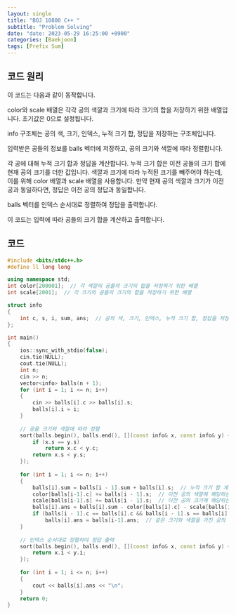 ```yaml
---
layout: single
title: "BOJ 10800 C++ "
subtitle: "Problem Solving"
date: "date: 2023-05-29 16:25:00 +0900"
categories: [Baekjoon]
tags: [Prefix Sum]
---
```

## 코드 원리
이 코드는 다음과 같이 동작합니다.

color와 scale 배열은 각각 공의 색깔과 크기에 따라 크기의 합을 저장하기 위한 배열입니다. 초기값은 0으로 설정됩니다.

info 구조체는 공의 색, 크기, 인덱스, 누적 크기 합, 정답을 저장하는 구조체입니다.

입력받은 공들의 정보를 balls 벡터에 저장하고, 공의 크기와 색깔에 따라 정렬합니다.

각 공에 대해 누적 크기 합과 정답을 계산합니다. 누적 크기 합은 이전 공들의 크기 합에 현재 공의 크기를 더한 값입니다. 색깔과 크기에 따라 누적된 크기를 빼주어야 하는데, 이를 위해 color 배열과 scale 배열을 사용합니다. 만약 현재 공의 색깔과 크기가 이전 공과 동일하다면, 정답은 이전 공의 정답과 동일합니다.

balls 벡터를 인덱스 순서대로 정렬하여 정답을 출력합니다.

이 코드는 입력에 따라 공들의 크기 합을 계산하고 출력합니다.
## 코드
```c++
#include <bits/stdc++.h> 
#define ll long long

using namespace std;
int color[200001];  // 각 색깔의 공들의 크기의 합을 저장하기 위한 배열
int scale[2001];  // 각 크기의 공들의 크기의 합을 저장하기 위한 배열

struct info
{
    int c, s, i, sum, ans;  // 공의 색, 크기, 인덱스, 누적 크기 합, 정답을 저장하는 구조체
};

int main()
{
    ios::sync_with_stdio(false);
    cin.tie(NULL);
    cout.tie(NULL);
    int n;
    cin >> n;
    vector<info> balls(n + 1);
    for (int i = 1; i <= n; i++)
    {
        cin >> balls[i].c >> balls[i].s;
        balls[i].i = i;
    }
    
    // 공을 크기와 색깔에 따라 정렬
    sort(balls.begin(), balls.end(), [](const info& x, const info& y) {
        if (x.s == y.s)
            return x.c < y.c;
        return x.s < y.s;
    });
    
    for (int i = 1; i <= n; i++)
    {
        balls[i].sum = balls[i - 1].sum + balls[i].s;  // 누적 크기 합 계산
        color[balls[i-1].c] += balls[i - 1].s;  // 이전 공의 색깔에 해당하는 크기 추가
        scale[balls[i-1].s] += balls[i - 1].s;  // 이전 공의 크기에 해당하는 크기 추가
        balls[i].ans = balls[i].sum - color[balls[i].c] - scale[balls[i].s] - balls[i].s;  // 정답 계산
        if (balls[i - 1].c == balls[i].c && balls[i - 1].s == balls[i].s)
            balls[i].ans = balls[i-1].ans;  // 같은 크기와 색깔을 가진 공의 정답은 이전 공의 정답과 동일
    }
    
    // 인덱스 순서대로 정렬하여 정답 출력
    sort(balls.begin(), balls.end(), [](const info& x, const info& y) {
        return x.i < y.i;
    });
    
    for (int i = 1; i <= n; i++)
    {
        cout << balls[i].ans << "\n";
    }
    return 0;
}
```